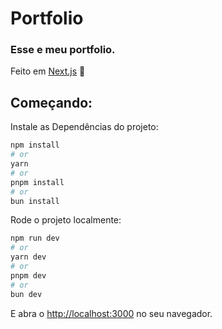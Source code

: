 # Portfolio

### Esse e meu portfolio.

Feito em [Next.js](https://nextjs.org/) 💜

## Começando:

Instale as Dependências do projeto:

```bash
npm install
# or
yarn
# or
pnpm install
# or
bun install
```

Rode o projeto localmente:

```bash
npm run dev
# or
yarn dev
# or
pnpm dev
# or
bun dev
```

E abra o [http://localhost:3000](http://localhost:3000) no seu navegador.

